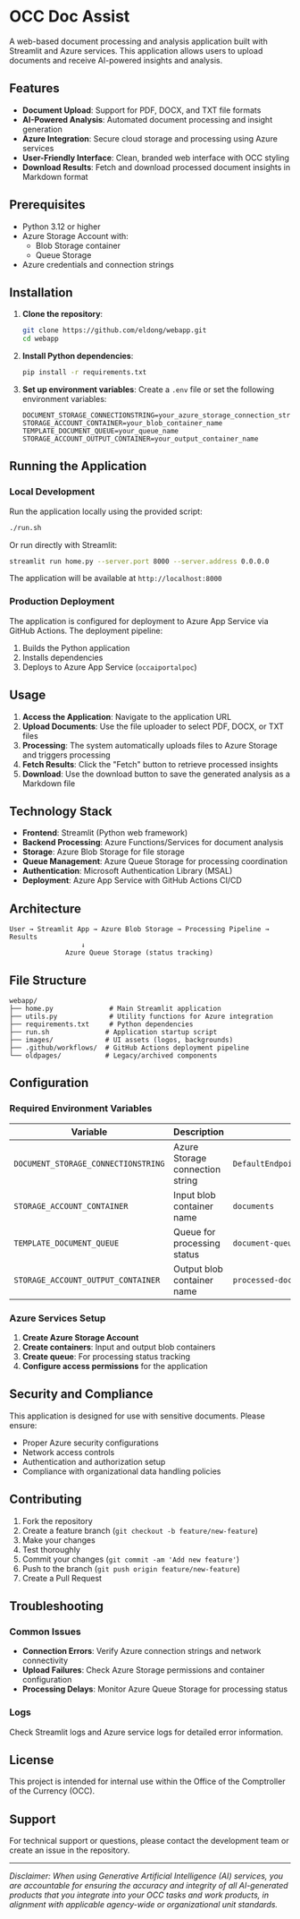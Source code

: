 # OCC Doc Assist

A web-based document processing and analysis application built with Streamlit and Azure services. This application allows users to upload documents and receive AI-powered insights and analysis.

## Features

- **Document Upload**: Support for PDF, DOCX, and TXT file formats
- **AI-Powered Analysis**: Automated document processing and insight generation
- **Azure Integration**: Secure cloud storage and processing using Azure services
- **User-Friendly Interface**: Clean, branded web interface with OCC styling
- **Download Results**: Fetch and download processed document insights in Markdown format

## Prerequisites

- Python 3.12 or higher
- Azure Storage Account with:
  - Blob Storage container
  - Queue Storage
- Azure credentials and connection strings

## Installation

1. **Clone the repository**:
   ```bash
   git clone https://github.com/eldong/webapp.git
   cd webapp
   ```

2. **Install Python dependencies**:
   ```bash
   pip install -r requirements.txt
   ```

3. **Set up environment variables**:
   Create a `.env` file or set the following environment variables:
   ```
   DOCUMENT_STORAGE_CONNECTIONSTRING=your_azure_storage_connection_string
   STORAGE_ACCOUNT_CONTAINER=your_blob_container_name
   TEMPLATE_DOCUMENT_QUEUE=your_queue_name
   STORAGE_ACCOUNT_OUTPUT_CONTAINER=your_output_container_name
   ```

## Running the Application

### Local Development

Run the application locally using the provided script:

```bash
./run.sh
```

Or run directly with Streamlit:

```bash
streamlit run home.py --server.port 8000 --server.address 0.0.0.0
```

The application will be available at `http://localhost:8000`

### Production Deployment

The application is configured for deployment to Azure App Service via GitHub Actions. The deployment pipeline:

1. Builds the Python application
2. Installs dependencies
3. Deploys to Azure App Service (`occaiportalpoc`)

## Usage

1. **Access the Application**: Navigate to the application URL
2. **Upload Documents**: Use the file uploader to select PDF, DOCX, or TXT files
3. **Processing**: The system automatically uploads files to Azure Storage and triggers processing
4. **Fetch Results**: Click the "Fetch" button to retrieve processed insights
5. **Download**: Use the download button to save the generated analysis as a Markdown file

## Technology Stack

- **Frontend**: Streamlit (Python web framework)
- **Backend Processing**: Azure Functions/Services for document analysis
- **Storage**: Azure Blob Storage for file storage
- **Queue Management**: Azure Queue Storage for processing coordination
- **Authentication**: Microsoft Authentication Library (MSAL)
- **Deployment**: Azure App Service with GitHub Actions CI/CD

## Architecture

```
User → Streamlit App → Azure Blob Storage → Processing Pipeline → Results
                  ↓
              Azure Queue Storage (status tracking)
```

## File Structure

```
webapp/
├── home.py              # Main Streamlit application
├── utils.py             # Utility functions for Azure integration
├── requirements.txt     # Python dependencies
├── run.sh              # Application startup script
├── images/             # UI assets (logos, backgrounds)
├── .github/workflows/  # GitHub Actions deployment pipeline
└── oldpages/           # Legacy/archived components
```

## Configuration

### Required Environment Variables

| Variable | Description | Example |
|----------|-------------|---------|
| `DOCUMENT_STORAGE_CONNECTIONSTRING` | Azure Storage connection string | `DefaultEndpointsProtocol=https;...` |
| `STORAGE_ACCOUNT_CONTAINER` | Input blob container name | `documents` |
| `TEMPLATE_DOCUMENT_QUEUE` | Queue for processing status | `document-queue` |
| `STORAGE_ACCOUNT_OUTPUT_CONTAINER` | Output blob container name | `processed-docs` |

### Azure Services Setup

1. **Create Azure Storage Account**
2. **Create containers**: Input and output blob containers
3. **Create queue**: For processing status tracking
4. **Configure access permissions** for the application

## Security and Compliance

This application is designed for use with sensitive documents. Please ensure:

- Proper Azure security configurations
- Network access controls
- Authentication and authorization setup
- Compliance with organizational data handling policies

## Contributing

1. Fork the repository
2. Create a feature branch (`git checkout -b feature/new-feature`)
3. Make your changes
4. Test thoroughly
5. Commit your changes (`git commit -am 'Add new feature'`)
6. Push to the branch (`git push origin feature/new-feature`)
7. Create a Pull Request

## Troubleshooting

### Common Issues

- **Connection Errors**: Verify Azure connection strings and network connectivity
- **Upload Failures**: Check Azure Storage permissions and container configuration
- **Processing Delays**: Monitor Azure Queue Storage for processing status

### Logs

Check Streamlit logs and Azure service logs for detailed error information.

## License

This project is intended for internal use within the Office of the Comptroller of the Currency (OCC).

## Support

For technical support or questions, please contact the development team or create an issue in the repository.

---

*Disclaimer: When using Generative Artificial Intelligence (AI) services, you are accountable for ensuring the accuracy and integrity of all AI-generated products that you integrate into your OCC tasks and work products, in alignment with applicable agency-wide or organizational unit standards.*